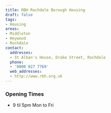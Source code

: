 ```yaml
---
title: RBH Rochdale Borough Housing
draft: false
tags:
- Housing
areas:
- Middleton
- Heywood
- Rochdale
contact:
  addresses:
  - St Alban's House, Drake Street, Rochdale
  phone:
  - '0800 027 7769'
  web_addresses:
  - http://www.rbh.org.uk
---
```


### Opening Times
* 9 til 5pm Mon to Fri
